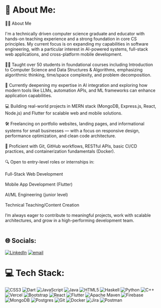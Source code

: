 # 💫 About Me:
👨‍💻 About Me<br><br>I'm a technically driven computer science graduate and educator with hands-on teaching experience and a strong foundation in core CS principles. My current focus is on expanding my capabilities in software engineering, with a particular interest in AI-powered systems, full-stack web applications, and cross-platform mobile development.<br><br>👨‍🏫 Taught over 50 students in foundational courses including Introduction to Computer Science and Data Structures & Algorithms, emphasizing algorithmic thinking, time/space complexity, and problem decomposition.<br><br>🧠 Currently deepening my expertise in AI integration and exploring how modern tools like LLMs, automation APIs, and ML frameworks can enhance application capabilities.<br><br>💻 Building real-world projects in MERN stack (MongoDB, Express.js, React, Node.js) and Flutter for scalable web and mobile solutions.<br><br>🛠️ Freelancing on portfolio websites, landing pages, and informational systems for small businesses — with a focus on responsive design, performance optimization, and clean code architecture.<br><br>🚀 Proficient with Git, GitHub workflows, RESTful APIs, basic CI/CD practices, and containerization fundamentals (Docker).<br><br>🔍 Open to entry-level roles or internships in:<br><br>Full-Stack Web Development<br><br>Mobile App Development (Flutter)<br><br>AI/ML Engineering (junior level)<br><br>Technical Teaching/Content Creation<br><br>I’m always eager to contribute to meaningful projects, work with scalable architectures, and grow in a high-performing development team.<br><br>


## 🌐 Socials:
[![LinkedIn](https://img.shields.io/badge/LinkedIn-%230077B5.svg?logo=linkedin&logoColor=white)](https://linkedin.com/in/https://www.linkedin.com/in/fares-negm-999a0b1b5/) [![email](https://img.shields.io/badge/Email-D14836?logo=gmail&logoColor=white)](mailto:fares.negm@gmail.com) 

# 💻 Tech Stack:
![CSS3](https://img.shields.io/badge/css3-%231572B6.svg?style=for-the-badge&logo=css3&logoColor=white) ![Dart](https://img.shields.io/badge/dart-%230175C2.svg?style=for-the-badge&logo=dart&logoColor=white) ![JavaScript](https://img.shields.io/badge/javascript-%23323330.svg?style=for-the-badge&logo=javascript&logoColor=%23F7DF1E) ![Java](https://img.shields.io/badge/java-%23ED8B00.svg?style=for-the-badge&logo=openjdk&logoColor=white) ![HTML5](https://img.shields.io/badge/html5-%23E34F26.svg?style=for-the-badge&logo=html5&logoColor=white) ![Haskell](https://img.shields.io/badge/Haskell-5e5086?style=for-the-badge&logo=haskell&logoColor=white) ![Python](https://img.shields.io/badge/python-3670A0?style=for-the-badge&logo=python&logoColor=ffdd54) ![C++](https://img.shields.io/badge/c++-%2300599C.svg?style=for-the-badge&logo=c%2B%2B&logoColor=white) ![Vercel](https://img.shields.io/badge/vercel-%23000000.svg?style=for-the-badge&logo=vercel&logoColor=white) ![Bootstrap](https://img.shields.io/badge/bootstrap-%238511FA.svg?style=for-the-badge&logo=bootstrap&logoColor=white) ![React](https://img.shields.io/badge/react-%2320232a.svg?style=for-the-badge&logo=react&logoColor=%2361DAFB) ![Flutter](https://img.shields.io/badge/Flutter-%2302569B.svg?style=for-the-badge&logo=Flutter&logoColor=white) ![Apache Maven](https://img.shields.io/badge/Apache%20Maven-C71A36?style=for-the-badge&logo=Apache%20Maven&logoColor=white) ![Firebase](https://img.shields.io/badge/firebase-a08021?style=for-the-badge&logo=firebase&logoColor=ffcd34) ![MongoDB](https://img.shields.io/badge/MongoDB-%234ea94b.svg?style=for-the-badge&logo=mongodb&logoColor=white) ![Postgres](https://img.shields.io/badge/postgres-%23316192.svg?style=for-the-badge&logo=postgresql&logoColor=white) ![Git](https://img.shields.io/badge/git-%23F05033.svg?style=for-the-badge&logo=git&logoColor=white) ![Docker](https://img.shields.io/badge/docker-%230db7ed.svg?style=for-the-badge&logo=docker&logoColor=white) ![Jira](https://img.shields.io/badge/jira-%230A0FFF.svg?style=for-the-badge&logo=jira&logoColor=white) ![Postman](https://img.shields.io/badge/Postman-FF6C37?style=for-the-badge&logo=postman&logoColor=white)




